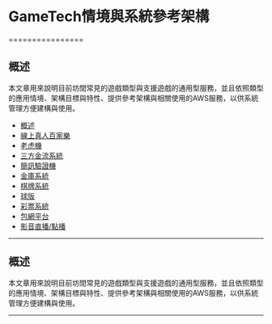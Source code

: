 # GameTech情境與系統參考架構
================
<h2 id="overview">概述</h2>
本文章用來說明目前坊間常見的遊戲類型與支援遊戲的通用型服務，並且依照類型的應用情境、架構目標與特性、提供參考架構與相關使用的AWS服務，以供系統管理方便建構與使用。

*   [概述](#overview)
*   [線上真人百家樂](game1.md)
*   [老虎機](game2.md)
*   [三方金流系統](game3.md)
*   [簡訊驗證機](game4.md)
*   [金庫系統](game5.md)
*   [棋牌系統](game6.md)
*   [球版](game7.md)
*   [彩票系統](game8.md)
*   [包網平台](game9.md)
*   [影音直播/點播](game10.md) 
* * *

<h2 id="overview">概述</h2>
本文章用來說明目前坊間常見的遊戲類型與支援遊戲的通用型服務，並且依照類型的應用情境、架構目標與特性、提供參考架構與相關使用的AWS服務，以供系統管理方便建構與使用。





* * *
